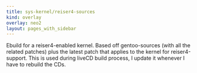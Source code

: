 ```yaml
---
title: sys-kernel/reiser4-sources
kind: overlay
overlay: neo2
layout: pages_with_sidebar
---
```

Ebuild for a reiser4-enabled kernel. Based off gentoo-sources (with all the related patches) plus the latest patch that applies to the kernel for reiser4-support. This is used during liveCD build process, I update it whenever I have to rebuild the CDs.
